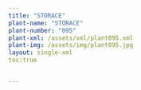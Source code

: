 ```yaml
---
title: "STORACE"
plant-name: "STORACE"
plant-number: "095"
plant-xml: /assets/xml/plant095.xml
plant-img: /assets/img/plant095.jpg
layout: single-xml
toc:true


---
```

